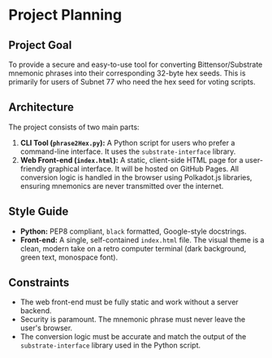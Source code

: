 # Project Planning

## Project Goal
To provide a secure and easy-to-use tool for converting Bittensor/Substrate mnemonic phrases into their corresponding 32-byte hex seeds. This is primarily for users of Subnet 77 who need the hex seed for voting scripts.

## Architecture
The project consists of two main parts:
1.  **CLI Tool (`phrase2Hex.py`):** A Python script for users who prefer a command-line interface. It uses the `substrate-interface` library.
2.  **Web Front-end (`index.html`):** A static, client-side HTML page for a user-friendly graphical interface. It will be hosted on GitHub Pages. All conversion logic is handled in the browser using Polkadot.js libraries, ensuring mnemonics are never transmitted over the internet.

## Style Guide
-   **Python:** PEP8 compliant, `black` formatted, Google-style docstrings.
-   **Front-end:** A single, self-contained `index.html` file. The visual theme is a clean, modern take on a retro computer terminal (dark background, green text, monospace font).

## Constraints
-   The web front-end must be fully static and work without a server backend.
-   Security is paramount. The mnemonic phrase must never leave the user's browser.
-   The conversion logic must be accurate and match the output of the `substrate-interface` library used in the Python script. 